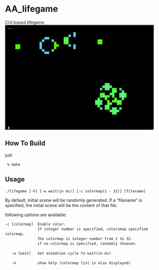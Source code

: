 # AA_lifegame
CUI based lifegame 
![CANNON](./AAlife.gif "lifegame")

## How To Build
just
```
 % make
```
## Usage
```
./lifegame [-h] [-w wait(in ms)] [-c colormap(1 - 32)] [filename]
```
By default, initial scene will be randomly generated.
If a "filename" is specified, the initial scene will be the content of that file.

following options are available:

```
-c [colormap]  Enable color.
               If integer number is specified, colorsmap specified colormap. 
               The colormap is integer number from 1 to 32.
               if no colormap is specified, randomly choosen.

   -w [wait]   Set animation cycle to wait(in ms)

   -h          show help (colormap list is also displayed)